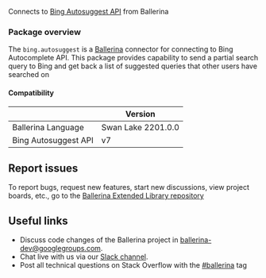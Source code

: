 
Connects to [Bing Autosuggest API](https://www.microsoft.com/en-us/bing/apis/bing-autosuggest-api) from Ballerina

### Package overview

The `bing.autosuggest` is a [Ballerina](https://ballerina.io/) connector for connecting to Bing Autocomplete API. This package provides capability to send a partial search query to Bing and get back a list of suggested queries that other users have searched on

#### Compatibility
|                            | Version           |
|----------------------------|-------------------|
| Ballerina Language         | Swan Lake 2201.0.0  |
| Bing Autosuggest API       | v7                |

## Report issues
To report bugs, request new features, start new discussions, view project boards, etc., go to the [Ballerina Extended Library repository](https://github.com/ballerina-platform/ballerina-extended-library)

## Useful links
- Discuss code changes of the Ballerina project in [ballerina-dev@googlegroups.com](mailto:ballerina-dev@googlegroups.com).
- Chat live with us via our [Slack channel](https://ballerina.io/community/slack/).
- Post all technical questions on Stack Overflow with the [#ballerina](https://stackoverflow.com/questions/tagged/ballerina) tag

